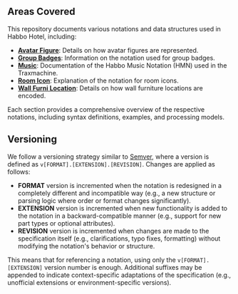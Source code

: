## Areas Covered

This repository documents various notations and data structures used in Habbo Hotel, including:

- **[Avatar Figure](./avatar-figure/README.md)**: Details on how avatar figures are represented.
- **[Group Badges](./group-badge/README.md)**: Information on the notation used for group badges.
- **[Music](./music/README.md)**: Documentation of the Habbo Music Notation (HMN) used in the Traxmachine.
- **[Room Icon](./room-icon/README.md)**: Explanation of the notation for room icons.
- **[Wall Furni Location](./wall-furni-position/README.md)**: Details on how wall furniture locations are encoded.

Each section provides a comprehensive overview of the respective notations, including syntax definitions, examples, and processing models.

## Versioning

We follow a versioning strategy similar to [Semver](https://semver.org/), where a version is defined as `v[FORMAT].[EXTENSION].[REVISION]`. Changes are applied as follows:

- **FORMAT** version is incremented when the notation is redesigned in a completely different and incompatible way (e.g., a new structure or parsing logic where order or format changes significantly).
- **EXTENSION** version is incremented when new functionality is added to the notation in a backward-compatible manner (e.g., support for new part types or optional attributes).
- **REVISION** version is incremented when changes are made to the specification itself (e.g., clarifications, typo fixes, formatting) without modifying the notation's behavior or structure.

This means that for referencing a notation, using only the `v[FORMAT].[EXTENSION]` version number is enough. Additional suffixes may be appended to indicate context-specific adaptations of the specification (e.g., unofficial extensions or environment-specific versions).
